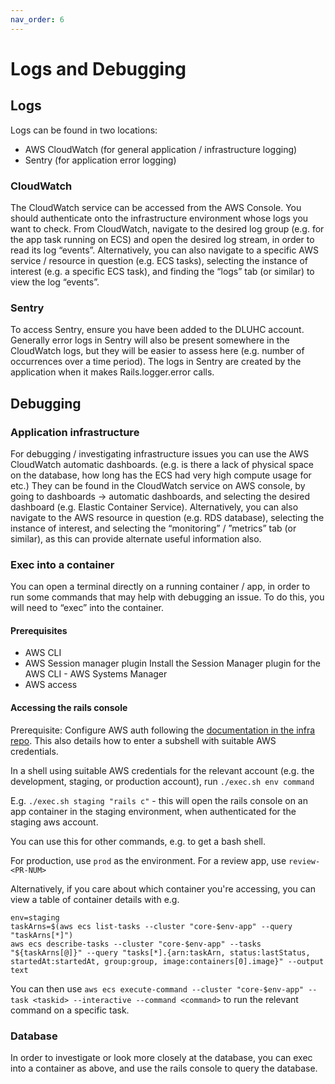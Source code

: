 ```yaml
---
nav_order: 6
---
```


# Logs and Debugging
## Logs
Logs can be found in two locations:
- AWS CloudWatch (for general application / infrastructure logging)
- Sentry (for application error logging)

### CloudWatch
The CloudWatch service can be accessed from the AWS Console. You should authenticate onto the infrastructure environment whose logs you want to check.
From CloudWatch, navigate to the desired log group (e.g. for the app task running on ECS) and open the desired log stream, in order to read its log “events”.
Alternatively, you can also navigate to a specific AWS service / resource in question (e.g. ECS tasks), selecting the instance of interest (e.g. a specific ECS task), and finding the “logs” tab (or similar) to view the log “events”.

### Sentry
To access Sentry, ensure you have been added to the DLUHC account.
Generally error logs in Sentry will also be present somewhere in the CloudWatch logs, but they will be easier to assess here (e.g. number of occurrences over a time period). The logs in Sentry are created by the application when it makes Rails.logger.error calls.

## Debugging
### Application infrastructure
For debugging / investigating infrastructure issues you can use the AWS CloudWatch automatic dashboards. (e.g. is there a lack of physical space on the database, how long has the ECS had very high compute usage for etc.)
They can be found in the CloudWatch service on AWS console, by going to dashboards → automatic dashboards, and selecting the desired dashboard (e.g. Elastic Container Service). 
Alternatively, you can also navigate to the AWS resource in question (e.g. RDS database), selecting the instance of interest, and selecting the “monitoring” / ”metrics” tab (or similar), as this can provide alternate useful information also.

### Exec into a container
You can open a terminal directly on a running container / app, in order to run some commands that may help with debugging an issue. 
To do this, you will need to “exec” into the container.

#### Prerequisites
- AWS CLI
- AWS Session manager plugin Install the Session Manager plugin for the AWS CLI - AWS Systems Manager 
- AWS access

#### Accessing the rails console
Prerequisite:
Configure AWS auth following the [documentation in the infra repo](https://github.com/communitiesuk/submit-social-housing-lettings-and-sales-data-infrastructure/blob/main/docs/development_setup.md). This also details how to enter a subshell with suitable AWS credentials.

In a shell using suitable AWS credentials for the relevant account (e.g. the development, staging, or production account), run `./exec.sh env command`

E.g. `./exec.sh staging "rails c"` - this will open the rails console on an app container in the staging environment, when authenticated for the staging aws account.

You can use this for other commands, e.g. to get a bash shell.

For production, use `prod` as the environment. For a review app, use `review-<PR-NUM>`

Alternatively, if you care about which container you're accessing, you can view a table of container details with e.g.

```
env=staging
taskArns=$(aws ecs list-tasks --cluster "core-$env-app" --query "taskArns[*]")
aws ecs describe-tasks --cluster "core-$env-app" --tasks "${taskArns[@]}" --query "tasks[*].{arn:taskArn, status:lastStatus, startedAt:startedAt, group:group, image:containers[0].image}" --output text
```
You can then use `aws ecs execute-command --cluster "core-$env-app" --task <taskid> --interactive --command <command>` to run the relevant command on a specific task.


### Database
In order to investigate or look more closely at the database, you can exec into a container as above, and use the rails console to query the database.
